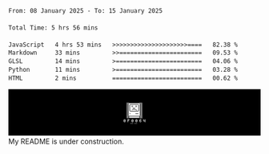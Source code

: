 <!--START_SECTION:waka-->

```txt
From: 08 January 2025 - To: 15 January 2025

Total Time: 5 hrs 56 mins

JavaScript   4 hrs 53 mins   >>>>>>>>>>>>>>>>>>>>>====   82.38 %
Markdown     33 mins         >>=======================   09.53 %
GLSL         14 mins         >========================   04.06 %
Python       11 mins         >========================   03.28 %
HTML         2 mins          =========================   00.62 %
```

<!--END_SECTION:waka-->

<img src="https://raw.githubusercontent.com/n3xta/image-hosting/main/img/202411032331174.png"/>
My README is under construction. 
